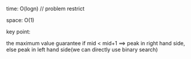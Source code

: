 ​time: O(logn) // problem restrict

​space: O(1)

​key point: 

  the maximum value guarantee 
  if mid < mid+1 ==> peak in right hand side, else peak in left hand side(we can directly use binary search)
